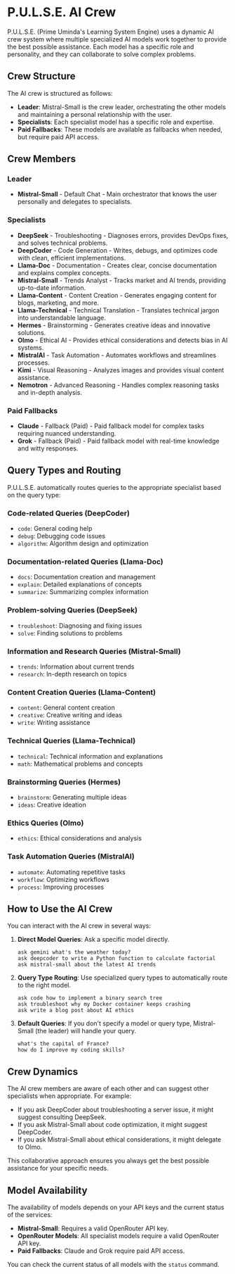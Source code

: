 # P.U.L.S.E. AI Crew

P.U.L.S.E. (Prime Uminda's Learning System Engine) uses a dynamic AI crew system where multiple specialized AI models work together to provide the best possible assistance. Each model has a specific role and personality, and they can collaborate to solve complex problems.

## Crew Structure

The AI crew is structured as follows:

- **Leader**: Mistral-Small is the crew leader, orchestrating the other models and maintaining a personal relationship with the user.
- **Specialists**: Each specialist model has a specific role and expertise.
- **Paid Fallbacks**: These models are available as fallbacks when needed, but require paid API access.

## Crew Members

### Leader

- **Mistral-Small** - Default Chat - Main orchestrator that knows the user personally and delegates to specialists.

### Specialists

- **DeepSeek** - Troubleshooting - Diagnoses errors, provides DevOps fixes, and solves technical problems.
- **DeepCoder** - Code Generation - Writes, debugs, and optimizes code with clean, efficient implementations.
- **Llama-Doc** - Documentation - Creates clear, concise documentation and explains complex concepts.
- **Mistral-Small** - Trends Analyst - Tracks market and AI trends, providing up-to-date information.
- **Llama-Content** - Content Creation - Generates engaging content for blogs, marketing, and more.
- **Llama-Technical** - Technical Translation - Translates technical jargon into understandable language.
- **Hermes** - Brainstorming - Generates creative ideas and innovative solutions.
- **Olmo** - Ethical AI - Provides ethical considerations and detects bias in AI systems.
- **MistralAI** - Task Automation - Automates workflows and streamlines processes.
- **Kimi** - Visual Reasoning - Analyzes images and provides visual content assistance.
- **Nemotron** - Advanced Reasoning - Handles complex reasoning tasks and in-depth analysis.

### Paid Fallbacks

- **Claude** - Fallback (Paid) - Paid fallback model for complex tasks requiring nuanced understanding.
- **Grok** - Fallback (Paid) - Paid fallback model with real-time knowledge and witty responses.

## Query Types and Routing

P.U.L.S.E. automatically routes queries to the appropriate specialist based on the query type:

### Code-related Queries (DeepCoder)

- `code`: General coding help
- `debug`: Debugging code issues
- `algorithm`: Algorithm design and optimization

### Documentation-related Queries (Llama-Doc)

- `docs`: Documentation creation and management
- `explain`: Detailed explanations of concepts
- `summarize`: Summarizing complex information

### Problem-solving Queries (DeepSeek)

- `troubleshoot`: Diagnosing and fixing issues
- `solve`: Finding solutions to problems

### Information and Research Queries (Mistral-Small)

- `trends`: Information about current trends
- `research`: In-depth research on topics

### Content Creation Queries (Llama-Content)

- `content`: General content creation
- `creative`: Creative writing and ideas
- `write`: Writing assistance

### Technical Queries (Llama-Technical)

- `technical`: Technical information and explanations
- `math`: Mathematical problems and concepts

### Brainstorming Queries (Hermes)

- `brainstorm`: Generating multiple ideas
- `ideas`: Creative ideation

### Ethics Queries (Olmo)

- `ethics`: Ethical considerations and analysis

### Task Automation Queries (MistralAI)

- `automate`: Automating repetitive tasks
- `workflow`: Optimizing workflows
- `process`: Improving processes

## How to Use the AI Crew

You can interact with the AI crew in several ways:

1. **Direct Model Queries**: Ask a specific model directly.

   ```
   ask gemini what's the weather today?
   ask deepcoder to write a Python function to calculate factorial
   ask mistral-small about the latest AI trends
   ```

2. **Query Type Routing**: Use specialized query types to automatically route to the right model.

   ```
   ask code how to implement a binary search tree
   ask troubleshoot why my Docker container keeps crashing
   ask write a blog post about AI ethics
   ```

3. **Default Queries**: If you don't specify a model or query type, Mistral-Small (the leader) will handle your query.
   ```
   what's the capital of France?
   how do I improve my coding skills?
   ```

## Crew Dynamics

The AI crew members are aware of each other and can suggest other specialists when appropriate. For example:

- If you ask DeepCoder about troubleshooting a server issue, it might suggest consulting DeepSeek.
- If you ask Mistral-Small about code optimization, it might suggest DeepCoder.
- If you ask Mistral-Small about ethical considerations, it might delegate to Olmo.

This collaborative approach ensures you always get the best possible assistance for your specific needs.

## Model Availability

The availability of models depends on your API keys and the current status of the services:

- **Mistral-Small**: Requires a valid OpenRouter API key.
- **OpenRouter Models**: All specialist models require a valid OpenRouter API key.
- **Paid Fallbacks**: Claude and Grok require paid API access.

You can check the current status of all models with the `status` command.
